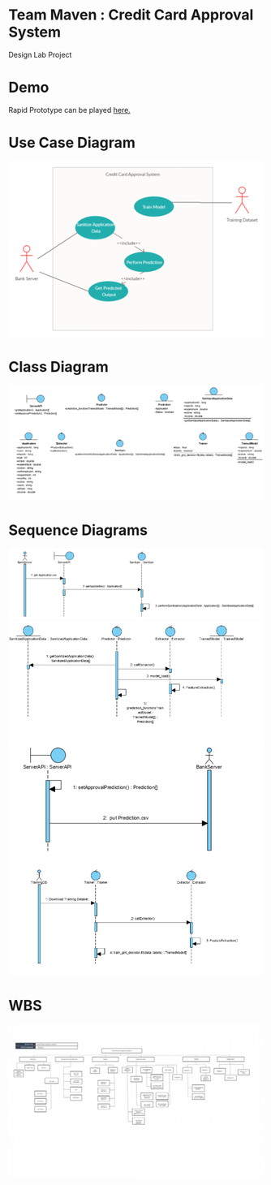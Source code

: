 # Team Maven : Credit Card Approval System
Design Lab Project 

# Demo
Rapid Prototype can be played [here.](https://colab.research.google.com/drive/1bk8envVjTJP6UuSj83m3EVf3DWUkr-xt)
# Use Case Diagram
![](uc.png)

# Class Diagram
![](ClassDiagram.png)

# Sequence Diagrams
![Sanitizing the Data](SanitizingTheData.png)
![Performing Prediction](PerformingThePrediction.png)
![Get Predicted Output](GetPredictionOutput.png)
![Train Model](TrainModelMaven.png)

# WBS
![](WBS.png)
